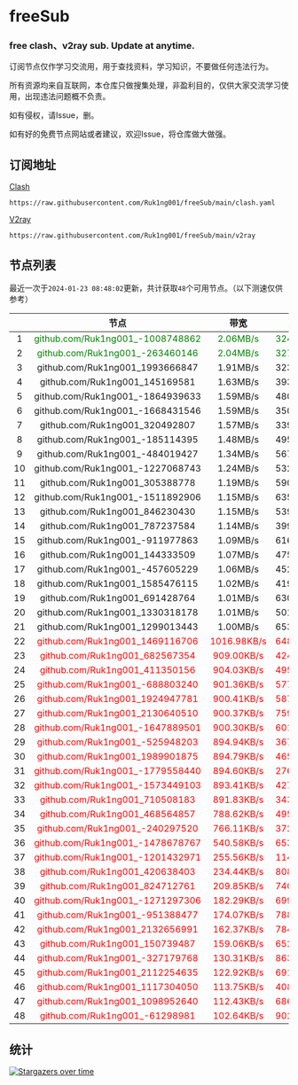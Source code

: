 # freeSub
### free clash、v2ray sub. Update at anytime.

订阅节点仅作学习交流用，用于查找资料，学习知识，不要做任何违法行为。

所有资源均来自互联网，本仓库只做搜集处理，非盈利目的，仅供大家交流学习使用，出现违法问题概不负责。

如有侵权，请Issue，删。

如有好的免费节点网站或者建议，欢迎Issue，将仓库做大做强。

## 订阅地址
[Clash](https://raw.githubusercontent.com/Ruk1ng001/freeSub/main/clash.yaml)
```
https://raw.githubusercontent.com/Ruk1ng001/freeSub/main/clash.yaml
```
[V2ray](https://raw.githubusercontent.com/Ruk1ng001/freeSub/main/v2ray)
```
https://raw.githubusercontent.com/Ruk1ng001/freeSub/main/v2ray
```

## 节点列表

最近一次于`2024-01-23 08:48:02`更新，共计获取`48`个可用节点。（以下测速仅供参考）

|  | 节点 | 带宽 | 延迟 |
|:-:|:--:|:--:|:--:|
 | 1 | <font color=green>github.com/Ruk1ng001_-1008748862</font> | <font color=green>2.06MB/s</font> | <font color=green>324.00ms</font> |
 | 2 | <font color=green>github.com/Ruk1ng001_-263460146</font> | <font color=green>2.04MB/s</font> | <font color=green>327.00ms</font> |
 | 3 | github.com/Ruk1ng001_1993666847 | 1.91MB/s | 323.00ms |
 | 4 | github.com/Ruk1ng001_145169581 | 1.63MB/s | 393.00ms |
 | 5 | github.com/Ruk1ng001_-1864939633 | 1.59MB/s | 480.00ms |
 | 6 | github.com/Ruk1ng001_-1668431546 | 1.59MB/s | 350.00ms |
 | 7 | github.com/Ruk1ng001_320492807 | 1.57MB/s | 339.00ms |
 | 8 | github.com/Ruk1ng001_-185114395 | 1.48MB/s | 495.00ms |
 | 9 | github.com/Ruk1ng001_-484019427 | 1.34MB/s | 567.00ms |
 | 10 | github.com/Ruk1ng001_-1227068743 | 1.24MB/s | 532.00ms |
 | 11 | github.com/Ruk1ng001_305388778 | 1.19MB/s | 590.00ms |
 | 12 | github.com/Ruk1ng001_-1511892906 | 1.15MB/s | 635.00ms |
 | 13 | github.com/Ruk1ng001_846230430 | 1.15MB/s | 539.00ms |
 | 14 | github.com/Ruk1ng001_787237584 | 1.14MB/s | 399.00ms |
 | 15 | github.com/Ruk1ng001_-911977863 | 1.09MB/s | 616.00ms |
 | 16 | github.com/Ruk1ng001_144333509 | 1.07MB/s | 475.00ms |
 | 17 | github.com/Ruk1ng001_-457605229 | 1.06MB/s | 452.00ms |
 | 18 | github.com/Ruk1ng001_1585476115 | 1.02MB/s | 419.00ms |
 | 19 | github.com/Ruk1ng001_691428764 | 1.01MB/s | 630.00ms |
 | 20 | github.com/Ruk1ng001_1330318178 | 1.01MB/s | 501.00ms |
 | 21 | github.com/Ruk1ng001_1299013443 | 1.00MB/s | 653.00ms |
 | 22 | <font color=red>github.com/Ruk1ng001_1469116706</font> | <font color=red>1016.98KB/s</font> | <font color=red>648.00ms</font> |
 | 23 | <font color=red>github.com/Ruk1ng001_682567354</font> | <font color=red>909.00KB/s</font> | <font color=red>424.00ms</font> |
 | 24 | <font color=red>github.com/Ruk1ng001_411350156</font> | <font color=red>904.03KB/s</font> | <font color=red>495.00ms</font> |
 | 25 | <font color=red>github.com/Ruk1ng001_-688803240</font> | <font color=red>901.36KB/s</font> | <font color=red>577.00ms</font> |
 | 26 | <font color=red>github.com/Ruk1ng001_1924947781</font> | <font color=red>900.41KB/s</font> | <font color=red>587.00ms</font> |
 | 27 | <font color=red>github.com/Ruk1ng001_2130640510</font> | <font color=red>900.37KB/s</font> | <font color=red>759.00ms</font> |
 | 28 | <font color=red>github.com/Ruk1ng001_-1647889501</font> | <font color=red>900.30KB/s</font> | <font color=red>601.00ms</font> |
 | 29 | <font color=red>github.com/Ruk1ng001_-525948203</font> | <font color=red>894.94KB/s</font> | <font color=red>367.00ms</font> |
 | 30 | <font color=red>github.com/Ruk1ng001_1989901875</font> | <font color=red>894.79KB/s</font> | <font color=red>465.00ms</font> |
 | 31 | <font color=red>github.com/Ruk1ng001_-1779558440</font> | <font color=red>894.60KB/s</font> | <font color=red>276.00ms</font> |
 | 32 | <font color=red>github.com/Ruk1ng001_-1573449103</font> | <font color=red>893.41KB/s</font> | <font color=red>427.00ms</font> |
 | 33 | <font color=red>github.com/Ruk1ng001_710508183</font> | <font color=red>891.83KB/s</font> | <font color=red>343.00ms</font> |
 | 34 | <font color=red>github.com/Ruk1ng001_468564857</font> | <font color=red>788.62KB/s</font> | <font color=red>495.00ms</font> |
 | 35 | <font color=red>github.com/Ruk1ng001_-240297520</font> | <font color=red>766.11KB/s</font> | <font color=red>372.00ms</font> |
 | 36 | <font color=red>github.com/Ruk1ng001_-1478678767</font> | <font color=red>540.58KB/s</font> | <font color=red>653.00ms</font> |
 | 37 | <font color=red>github.com/Ruk1ng001_-1201432971</font> | <font color=red>255.56KB/s</font> | <font color=red>114.00ms</font> |
 | 38 | <font color=red>github.com/Ruk1ng001_420638403</font> | <font color=red>234.44KB/s</font> | <font color=red>808.00ms</font> |
 | 39 | <font color=red>github.com/Ruk1ng001_824712761</font> | <font color=red>209.85KB/s</font> | <font color=red>740.00ms</font> |
 | 40 | <font color=red>github.com/Ruk1ng001_-1271297306</font> | <font color=red>182.29KB/s</font> | <font color=red>699.00ms</font> |
 | 41 | <font color=red>github.com/Ruk1ng001_-951388477</font> | <font color=red>174.07KB/s</font> | <font color=red>788.00ms</font> |
 | 42 | <font color=red>github.com/Ruk1ng001_2132656991</font> | <font color=red>162.37KB/s</font> | <font color=red>784.00ms</font> |
 | 43 | <font color=red>github.com/Ruk1ng001_150739487</font> | <font color=red>159.06KB/s</font> | <font color=red>652.00ms</font> |
 | 44 | <font color=red>github.com/Ruk1ng001_-327179768</font> | <font color=red>130.31KB/s</font> | <font color=red>863.00ms</font> |
 | 45 | <font color=red>github.com/Ruk1ng001_2112254635</font> | <font color=red>122.92KB/s</font> | <font color=red>691.00ms</font> |
 | 46 | <font color=red>github.com/Ruk1ng001_1117304050</font> | <font color=red>113.75KB/s</font> | <font color=red>408.00ms</font> |
 | 47 | <font color=red>github.com/Ruk1ng001_1098952640</font> | <font color=red>112.43KB/s</font> | <font color=red>686.00ms</font> |
 | 48 | <font color=red>github.com/Ruk1ng001_-61298981</font> | <font color=red>102.64KB/s</font> | <font color=red>902.00ms</font> |


## 统计

[![Stargazers over time](https://starchart.cc/Ruk1ng001/freeSub.svg)](https://starchart.cc/Ruk1ng001/freeSub)